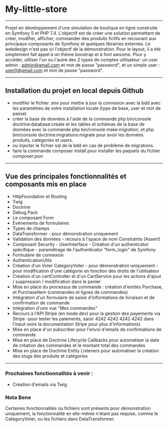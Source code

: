 # My-little-store
***
Projet en développement d'une simulation de boutique en ligne construite en Symfony 5 et PHP 7.4. 
L'objectif est de créer une solution permettant de créer, modifier, afficher, commander des produits fictifs en recourant aux principaux composants de Symfony et quelques librairies externes.
Le webdesign n'est pas ici l'objectf de la démonstration. Pour le layout, il a été simplement fait appel à un thème boostrap et à font awsome.
Pour y accéder, utiliser l'un ou l'autre des 2 types de comptes utilisateur:  un user admin : admin@gmail.com  et mot de passe "password", et un simple user : user0@gmail.com et mot de passe "password".
***
## Installation du projet en local depuis Github
* modifier le fichier .env pour mettre à jour la connexion avec la bdd avec les paramètres de votre installation locale (type de base, user et mot de passe)
* créer la base de données à l'aide de la commande php bin/console doctrine:database:create et les tables et schémas de la base de données  avec la commande php bin/console make:migration, et php bin/console doctrine:migrations:migrate pour avoir les données produits, catégories et users.  
* ou injecter le fichier sql de la bdd en cas de problème de migrations.
* faire la commande composer install pour installer les paquets du fichier composer.json
***
## Vue des principales fonctionnalités et composants mis en place
* HttpFoundation et Routing
* Twig
* Doctrine
* Debug Pack
* Le composant Form
* Evénements de formulaires
* Types de champs
* DataTransformer - pour démonstration uniquement
* Validation des données - recours à l'space de nom Constraints (Assert)
* Composant Security - UserInterface - Création d'un authenticator spécifique - paramétrage de l'authenticator "form_login" de Symfony
* Formulaire de connexion
* AuthenticationUtils
* Création d'un Voter CategoryVoter - pour démonstration uniquement - pour modification d'une catégorie en fonction des droits de l'utilisateur
* Création d'un cartController et d'un CartService pour les actions d'ajout / suppression / modification dans le panier
* Mise en place du processus de commande : création d'entités Purchase, et PurchaseItem (commandes et lignes de commandes)
* Intégration d'un formulaire de saisie d'informations de livraison et de confirmation de commande
* Intégration d'une vue "Mes commandes"
* Recours à l'API Stripe (en mode dev) pour la gestion des payements via Stripe  -pour tester les paiements, saisir 4242 4242 4242 4242 dans l'input voire la documentation Stripe pour plus d'informations) 
* Mise en place d'un subscriber pour l'envoi d'emails de confirmations de commande
* Mise en place de Doctrine Lifecycle Callbacks pour automatiser la date de création des commandes et le montant total des commandes
* Mise en place de Doctrine Entity Listeners pour automatiser la création des slugs des produits et catégories
***
### Prochaines fonctionnalités à venir :
* Création d'emails via Twig


### Nota Bene
Certaines fonctionnalités ou fichiers sont présents pour démonstration uniquement, la fonctionnalité en elle-même n'étant pas requise, comme le CategoryVoter, ou les fichiers dans DataTransformer.
